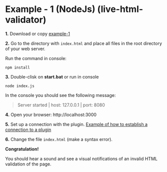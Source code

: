 # Example - 1 (NodeJs) (live-html-validator)

**1.** Download or copy [example-1](https://github.com/Yuriy-Svetlov/live-html-validator/tree/main/documentation/examples/nodejs/1)

**2.** Go to the directory with `index.html` and place all files in the root directory of your web server.


Run the command in console: 

```shell
npm install
```

**3.** Double-clisk on **start.bat** or run in console 

```shell
node index.js
```
In the console you should see the following message:

> Server started | host: 127.0.0.1 | port: 8080


**4.** 
Open your browser: http://localhost:3000


**5.** Set up a connection with the plugin. [Example of how to establish a connection to a plugin](https://github.com/Yuriy-Svetlov/live-alert-bp/tree/master/documentation/examples/%D1%81onnect_to_server)

**6.** Change the file `index.html` (make a syntax error).

**Congratulation!**

You should hear a sound and see a visual notifications of an invalid HTML validation of the page.
